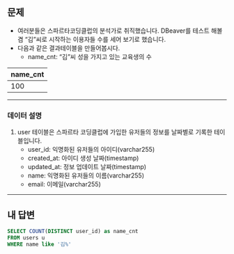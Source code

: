 ## 문제

- 여러분들은 스파르타코딩클럽의 분석가로 취직했습니다. DBeaver를 테스트 해볼 겸 “김”씨로 시작하는 이용자들 수를 세어 보기로 했습니다.
- 다음과 같은 결과테이블을 만들어봅시다.
	- name_cnt: “김”씨 성을 가지고 있는 교육생의 수

| name_cnt |
| -------- |
| 100      |

---
### 데이터 설명

1. user 테이블은 스파르타 코딩클럽에 가입한 유저들의 정보를 날짜별로 기록한 테이블입니다.
	- user_id: 익명화된 유저들의 아이디(varchar255)
	- created_at: 아이디 생성 날짜(timestamp)
	- updated_at: 정보 업데이트 날짜(timestamp)
	- name: 익명화된 유저들의 이름(varchar255)
	- email: 이메일(varchar255)

---

## 내 답변

```sql
SELECT COUNT(DISTINCT user_id) as name_cnt
FROM users u
WHERE name like '김%'
```
